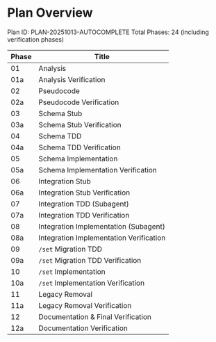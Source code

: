 # Plan Overview

<!-- @plan:PLAN-20251013-AUTOCOMPLETE.P00 @requirement:REQ-001 @requirement:REQ-002 @requirement:REQ-003 @requirement:REQ-004 @requirement:REQ-005 @requirement:REQ-006 -->

Plan ID: PLAN-20251013-AUTOCOMPLETE
Total Phases: 24 (including verification phases)

| Phase | Title                                   |
|-------|-----------------------------------------|
| 01    | Analysis                                |
| 01a   | Analysis Verification                   |
| 02    | Pseudocode                              |
| 02a   | Pseudocode Verification                 |
| 03    | Schema Stub                             |
| 03a   | Schema Stub Verification                |
| 04    | Schema TDD                              |
| 04a   | Schema TDD Verification                 |
| 05    | Schema Implementation                   |
| 05a   | Schema Implementation Verification      |
| 06    | Integration Stub                        |
| 06a   | Integration Stub Verification           |
| 07    | Integration TDD (Subagent)              |
| 07a   | Integration TDD Verification            |
| 08    | Integration Implementation (Subagent)   |
| 08a   | Integration Implementation Verification |
| 09    | `/set` Migration TDD                    |
| 09a   | `/set` Migration TDD Verification       |
| 10    | `/set` Implementation                   |
| 10a   | `/set` Implementation Verification      |
| 11    | Legacy Removal                          |
| 11a   | Legacy Removal Verification             |
| 12    | Documentation & Final Verification      |
| 12a   | Documentation Verification              |
